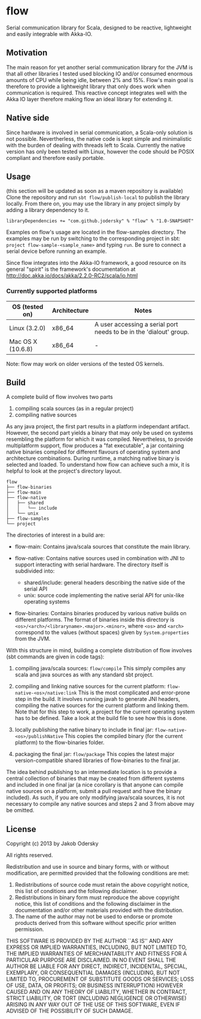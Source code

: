 # flow
Serial communication library for Scala, designed to be reactive, lightweight and easily integrable with Akka-IO.

## Motivation
The main reason for yet another serial communication library for the JVM is that all other libraries I tested used blocking IO and/or consumed enormous amounts of CPU while being idle, between 2% and 15%. Flow's main goal is therefore to provide a lightweight library that only does work when communication is required. This reactive concept integrates well with the Akka IO layer therefore making flow an ideal library for extending it.

## Native side
Since hardware is involved in serial communication, a Scala-only solution is not possible. Nevertherless, the native code is kept simple and minimalistic with the burden of dealing with threads left to Scala. Currently the native version has only been tested with Linux, however the code should be POSIX compliant and therefore easily portable.

## Usage
(this section will be updated as soon as a maven repository is available)
Clone the repository and run `sbt flow/publish-local` to publish the library locally. From there on, you may use the library in any project simply by adding a library dependency to it.

    libraryDependencies += "com.github.jodersky" % "flow" % "1.0-SNAPSHOT"

Examples on flow's usage are located in the flow-samples directory. The examples may be run by switching to the corresponding project in sbt: `project flow-sample-<sample_name>` and typing `run`. Be sure to connect a serial device before running an example.

Since flow integrates into the Akka-IO framework, a good resource on its general "spirit" is the framework's documentation at http://doc.akka.io/docs/akka/2.2.0-RC2/scala/io.html
        
### Currently supported platforms

| OS (tested on)    | Architecture | Notes                                                              |
|-------------------|--------------|--------------------------------------------------------------------|
| Linux (3.2.0)     | x86_64       | A user accessing a serial port needs to be in the 'dialout' group. |
| Mac OS X (10.6.8) | x86_64       | -                                                                  |

Note: flow may work on older versions of the tested OS kernels.


## Build
A complete build of flow involves two parts

 1. compiling scala sources (as in a regular project)
 2. compiling native sources
 
As any java project, the first part results in a platform independant artifact. However, the second part yields a binary that may only be used on systems resembling the platform for which it was compiled. Nevertheless, to provide multiplatform support, flow produces a "fat executable", a jar containing native binaries compiled for different flavours of operating system and architecture combinations. During runtime, a matching native binary is selected and loaded. To understand how flow can achieve such a mix, it is helpful to look at the project's directory layout.

    flow
    ├── flow-binaries
    ├── flow-main
    ├── flow-native
    │   ├── shared
    │   │   └── include
    │   └── unix
    ├── flow-samples
    └── project

The directories of interest in a build are:

 - flow-main:
 Contains java/scala sources that constitute the main library.
 
 - flow-native:
 Contains native sources used in combination with JNI to support interacting with serial hardware. The directory itself is subdivided into:
   - shared/include:
   general headers describing the native side of the serial API
   - unix:
   source code implementing the native serial API for unix-like operating systems
 
 - flow-binaries:
 Contains binaries produced by various native builds on different platforms. The format of binaries inside this directory is `<os>/<arch>/<libraryname>.<major>.<minor>`, where `<os>` and `<arch>` correspond to the values (without spaces) given by `System.properties` from the JVM.
 

With this structure in mind, building a complete distribution of flow involves (sbt commands are given in code tags):

 1. compiling java/scala sources: `flow/compile`
 This simply compiles any scala and java sources as with any standard sbt project.
 
 2. compiling and linking native sources for the current platform: `flow-native-<os>/native:link`
 This is the most complicated and error-prone step in the build. It involves running javah to generate JNI headers, compiling the native sources for the current platform and linking them.
 Note that for this step to work, a project for the current operating system has to be defined. Take a look at the build file to see how this is done.
 
 3. locally publishing the native binary to include in final jar: `flow-native-<os>/publishNative`
 This copies the compiled binary (for the current platform) to the flow-binaries folder.
 
 4. packaging the final jar: `flow/package`
 This copies the latest major version-compatible shared libraries of flow-binaries to the final jar.
 
The idea behind publishing to an intermediate location is to provide a central collection of binaries that may be created from different systems and included in one final jar (a nice corollary is that anyone can compile native sources on a platform, submit a pull request and have the binary included). As such, if you are only modifying java/scala sources, it is not necessary to compile any native sources and steps 2 and 3 from above may be omitted.

## License
Copyright (c) 2013 by Jakob Odersky

All rights reserved.

Redistribution and use in source and binary forms, with or without
modification, are permitted provided that the following conditions
are met:

 1. Redistributions of source code must retain the above copyright
 notice, this list of conditions and the following disclaimer.
 2. Redistributions in binary form must reproduce the above copyright
 notice, this list of conditions and the following disclaimer in the
 documentation and/or other materials provided with the distribution.
 3. The name of the author may not be used to endorse or promote products
 derived from this software without specific prior written permission.

THIS SOFTWARE IS PROVIDED BY THE AUTHOR ``AS IS'' AND ANY EXPRESS OR
IMPLIED WARRANTIES, INCLUDING, BUT NOT LIMITED TO, THE IMPLIED WARRANTIES
OF MERCHANTABILITY AND FITNESS FOR A PARTICULAR PURPOSE ARE DISCLAIMED.
IN NO EVENT SHALL THE AUTHOR BE LIABLE FOR ANY DIRECT, INDIRECT,
INCIDENTAL, SPECIAL, EXEMPLARY, OR CONSEQUENTIAL DAMAGES (INCLUDING, BUT
NOT LIMITED TO, PROCUREMENT OF SUBSTITUTE GOODS OR SERVICES; LOSS OF USE,
DATA, OR PROFITS; OR BUSINESS INTERRUPTION) HOWEVER CAUSED AND ON ANY
THEORY OF LIABILITY, WHETHER IN CONTRACT, STRICT LIABILITY, OR TORT
(INCLUDING NEGLIGENCE OR OTHERWISE) ARISING IN ANY WAY OUT OF THE USE OF
THIS SOFTWARE, EVEN IF ADVISED OF THE POSSIBILITY OF SUCH DAMAGE.

